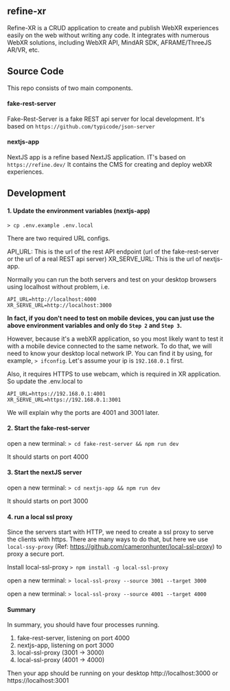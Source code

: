 ## refine-xr

Refine-XR is a CRUD application to create and publish WebXR experiences easily on the web without writing any code. It integrates with numerous WebXR solutions, including WebXR API, MindAR SDK, AFRAME/ThreeJS AR/VR, etc.

## Source Code
This repo consists of two main components. 

#### fake-rest-server
Fake-Rest-Server is a fake REST api server for local development. It's based on `https://github.com/typicode/json-server`

#### nextjs-app
NextJS app is a refine based NextJS application. IT's based on `https://refine.dev/` It contains the CMS for creating and deploy webXR experiences.

## Development

#### 1. Update the environment variables (nextjs-app)

`> cp .env.example .env.local`

There are two required URL configs.

API_URL: This is the url of the rest API endpoint (url of the fake-rest-server or the url of a real REST api server)
XR_SERVE_URL: This is the url of nextjs-app. 

Normally you can run the both servers and test on your desktop browsers using localhost without problem, i.e.
```
API_URL=http://localhost:4000
XR_SERVE_URL=http://localhost:3000
```

__In fact, if you don't need to test on mobile devices, you can just use the above environment variables and only do `Step 2` and `Step 3`.__


However, because it's a webXR application, so you most likely want to test it with a mobile device connected to the same network. To do that, we will need to know your desktop local network IP.
You can find it by using, for example, `> ifconfig`. Let's assume your ip is `192.168.0.1` first.

Also, it requires HTTPS to use webcam, which is required in XR application. So update the .env.local to
```
API_URL=https://192.168.0.1:4001
XR_SERVE_URL=https://192.168.0.1:3001
```
We will explain why the ports are 4001 and 3001 later.


#### 2. Start the fake-rest-server

open a new terminal:
`> cd fake-rest-server && npm run dev`

It should starts on port 4000

#### 3. Start the nextJS server

open a new terminal:
`> cd nextjs-app && npm run dev`

It should starts on port 3000

#### 4. run a local ssl proxy 

Since the servers start with HTTP, we need to create a ssl proxy to serve the clients with https. There are many ways to do that, but here we use `local-ssy-proxy` (Ref: https://github.com/cameronhunter/local-ssl-proxy) to proxy a secure port. 

Install local-ssl-proxy
`> npm install -g local-ssl-proxy`

open a new terminal:
`> local-ssl-proxy --source 3001 --target 3000` 

open a new terminal:
`> local-ssl-proxy --source 4001 --target 4000` 

#### Summary
In summary, you should have four processes running. 

1. fake-rest-server, listening on port 4000
2. nextjs-app, listening on port 3000
3. local-ssl-proxy (3001 -> 3000)
4. local-ssl-proxy (4001 -> 4000)

Then your app should be running on your desktop http://localhost:3000 or https://localhost:3001





